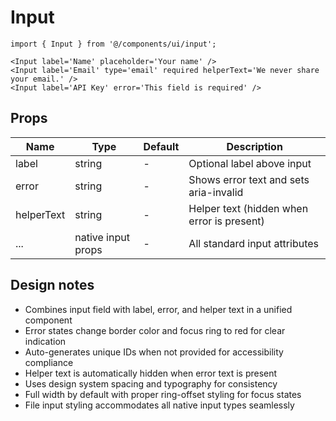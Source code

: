 # Input

```tsx
import { Input } from '@/components/ui/input';

<Input label='Name' placeholder='Your name' />
<Input label='Email' type='email' required helperText='We never share your email.' />
<Input label='API Key' error='This field is required' />
```

## Props

| Name       | Type       | Default | Description                                 |
|------------|------------|---------|---------------------------------------------|
| label      | string     | -       | Optional label above input                   |
| error      | string     | -       | Shows error text and sets aria-invalid       |
| helperText | string     | -       | Helper text (hidden when error is present)   |
| ...        | native input props | - | All standard input attributes               |

## Design notes

- Combines input field with label, error, and helper text in a unified component
- Error states change border color and focus ring to red for clear indication
- Auto-generates unique IDs when not provided for accessibility compliance
- Helper text is automatically hidden when error text is present
- Uses design system spacing and typography for consistency
- Full width by default with proper ring-offset styling for focus states
- File input styling accommodates all native input types seamlessly
